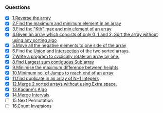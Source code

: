 ### Questions
- [X] [1.Reverse the array](https://github.com/javedali-dev/data-structure-and-algorithms/blob/master/src/Array/ReverseAnArray.java) 
- [X] [2.Find the maximum and minimum element in an array](https://github.com/javedali-dev/data-structure-and-algorithms/blob/master/src/Array/FindMaxAndMin.java)
- [X] [3.Find the "Kth" max and min element of an array](https://github.com/javedali-dev/data-structure-and-algorithms/blob/master/src/Array/KthSmallestElement.java) 
- [X] [4.Given an array which consists of only 0, 1 and 2. Sort the array without using any sorting algo](https://github.com/javedali-dev/data-structure-and-algorithms/blob/master/src/Array/SortZeroOneTwo.java)
- [X] [5.Move all the negative elements to one side of the array]() 
- [X] 6.Find the [Union](https://github.com/javedali-dev/data-structure-and-algorithms/blob/master/src/Array/UnionOfArray.java) and [Intersection](https://github.com/javedali-dev/data-structure-and-algorithms/blob/master/src/Array/IntersectionOfTwoArray.java) of the two sorted arrays.
- [X] [7.Write a program to cyclically rotate an array by one.](https://github.com/javedali-dev/data-structure-and-algorithms/blob/master/src/Array/RotateArray.java)
- [X] [8.find Largest sum contiguous Sub array](https://github.com/javedali-dev/data-structure-and-algorithms/blob/master/src/Array/Kadane.java)
- [X] [9.Minimise the maximum difference between heights](https://github.com/javedali-dev/data-structure-and-algorithms/blob/master/src/Array/MinimizeTheHeights.java) 
- [X] [10.Minimum no. of Jumps to reach end of an array](https://github.com/javedali-dev/data-structure-and-algorithms/blob/master/src/Array/MinimumNumberOfJumps.java)
- [X] [11.find duplicate in an array of N+1 Integers](https://github.com/javedali-dev/data-structure-and-algorithms/blob/master/src/Array/FindTheDuplicate.java)
- [X] [12.Merge 2 sorted arrays without using Extra space.](https://github.com/javedali-dev/data-structure-and-algorithms/blob/master/src/Array/MergeTwoSortedArray.java)
- [X] [13.Kadane's Algo](https://github.com/javedali-dev/data-structure-and-algorithms/blob/master/src/Array/Kadane.java)
- [X] [14.Merge Intervals](https://github.com/javedali-dev/data-structure-and-algorithms/blob/master/src/Array/MergeInterval.java)
- [ ] 15.Next Permutation
- [ ] 16.Count Inversions